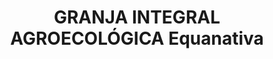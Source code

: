 ---
title: "GRANJA INTEGRAL AGROECOLÓGICA Equanativa"
url: /malacatos/granja-integral-agroecologica-equanativa/
shop: Supermarkt
---